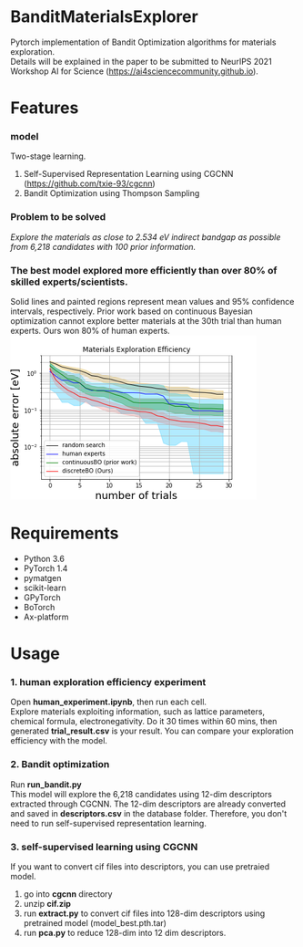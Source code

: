 # BanditMaterialsExplorer
Pytorch implementation of Bandit Optimization algorithms for materials exploration. <br>
Details will be explained in the paper to be submitted to NeurIPS 2021 Workshop AI for Science (https://ai4sciencecommunity.github.io). <br>

# Features
### model
Two-stage learning.
1. Self-Supervised Representation Learning using CGCNN (https://github.com/txie-93/cgcnn)
2. Bandit Optimization using Thompson Sampling

### Problem to be solved
*Explore the materials as close to 2.534 eV indirect bandgap as possible from 6,218 candidates with 100 prior information.*

### The best model explored more efficiently than over 80% of skilled experts/scientists.
Solid lines and painted regions represent mean values and 95% confidence intervals, respectively.
Prior work based on continuous Bayesian optimization cannot explore better materials at the 30th trial than human experts.
Ours won 80% of human experts.<br>
![GitHub Logo](./results/exploration_efficiency.png)

# Requirements
- Python 3.6
- PyTorch 1.4
- pymatgen
- scikit-learn
- GPyTorch
- BoTorch
- Ax-platform

# Usage
### 1. human exploration efficiency experiment
Open **human_experiment.ipynb**, then run each cell.<br>
Explore materials exploiting information, such as lattice parameters, chemical formula, electronegativity.
Do it 30 times within 60 mins, then generated **trial_result.csv** is your result.
You can compare your exploration efficiency with the model.

### 2. Bandit optimization
Run **run_bandit.py** <br>
This model will explore the 6,218 candidates using 12-dim descriptors extracted through CGCNN.
The 12-dim descriptors are already converted and saved in **descriptors.csv** in the database folder.
Therefore, you don't need to run self-supervised representation learning.

### 3. self-supervised learning using CGCNN
If you want to convert cif files into descriptors, you can use pretraied model. <br>
1. go into **cgcnn** directory
2. unzip **cif.zip**
3. run **extract.py** to convert cif files into 128-dim descriptors using pretrained model (model_best.pth.tar)
4. run **pca.py** to reduce 128-dim into 12 dim descriptors.
